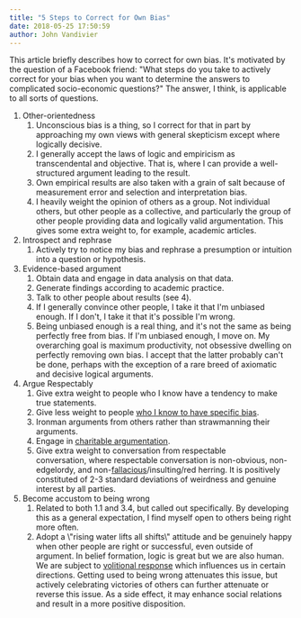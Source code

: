 ```yaml
---
title: "5 Steps to Correct for Own Bias"
date: 2018-05-25 17:50:59
author: John Vandivier
---
```




This article briefly describes how to correct for own bias. It's motivated by the question of a Facebook friend: \"What steps do you take to actively correct for your bias when you want to determine the answers to complicated socio-economic questions?\" The answer, I think, is applicable to all sorts of questions.
<ol>
 	<li>Other-orientedness
<ol>
 	<li>Unconscious bias is a thing, so I correct for that in part by approaching my own views with general skepticism except where logically decisive.</li>
 	<li>I generally accept the laws of logic and empiricism as transcendental and objective. That is, where I can provide a well-structured argument leading to the result.</li>
 	<li>Own empirical results are also taken with a grain of salt because of measurement error and selection and interpretation bias.</li>
 	<li>I heavily weight the opinion of others as a group. Not individual others, but other people as a collective, and particularly the group of other people providing data and logically valid argumentation. This gives some extra weight to, for example, academic articles.</li>
</ol>
</li>
 	<li>Introspect and rephrase
<ol>
 	<li>Actively try to notice my bias and rephrase a presumption or intuition into a question or hypothesis.</li>
</ol>
</li>
 	<li>Evidence-based argument
<ol>
 	<li>Obtain data and engage in data analysis on that data.</li>
 	<li>Generate findings according to academic practice.</li>
 	<li>Talk to other people about results (see 4).</li>
 	<li>If I generally convince other people, I take it that I'm unbiased enough. If I don't, I take it that it's possible I'm wrong.</li>
 	<li>Being unbiased enough is a real thing, and it's not the same as being perfectly free from bias. If I'm unbiased enough, I move on. My overarching goal is maximum productivity, not obsessive dwelling on perfectly removing own bias. I accept that the latter probably can't be done, perhaps with the exception of a rare breed of axiomatic and decisive logical arguments.</li>
</ol>
</li>
 	<li>Argue Respectably
<ol>
 	<li>Give extra weight to people who I know have a tendency to make true statements.</li>
 	<li>Give less weight to people <a href=\"https://www.allsides.com/media-bias/media-bias-ratings\">who I know to have specific bias</a>.</li>
 	<li>Ironman arguments from others rather than strawmanning their arguments.</li>
 	<li>Engage in <a href=\"http://www.afterecon.com/philosophy-religion-and-apologetics/let-them-pick-cherries-the-principle-of-charity-no-2/\">charitable argumentation</a>.</li>
 	<li>Give extra weight to conversation from respectable conversation, where respectable conversation is non-obvious, non-edgelordy, and non-<a href=\"https://yourlogicalfallacyis.com\">fallacious</a>/insulting/red herring. It is positively constituted of 2-3 standard deviations of weirdness and genuine interest by all parties.</li>
</ol>
</li>
 	<li>Become accustom to being wrong
<ol>
 	<li>Related to both 1.1 and 3.4, but called out specifically. By developing this as a general expectation, I find myself open to others being right more often.</li>
 	<li>Adopt a \"rising water lifts all shifts\" attitude and be genuinely happy when other people are right or successful, even outside of argument. In belief formation, logic is great but we are also human. We are subject to <a href=\"http://coldcasechristianity.com/2017/volitional-resistance-to-christianity-often-masquerades-as-rational-opposition/\">volitional response</a> which influences us in certain directions. Getting used to being wrong attenuates this issue, but actively celebrating victories of others can further attenuate or reverse this issue. As a side effect, it may enhance social relations and result in a more positive disposition.</li>
</ol>
</li>
</ol>